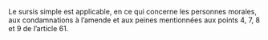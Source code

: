 Le sursis simple est applicable, en ce qui concerne les personnes morales, aux condamnations à l’amende et aux peines mentionnées aux points 4, 7, 8 et 9 de l’article 61.